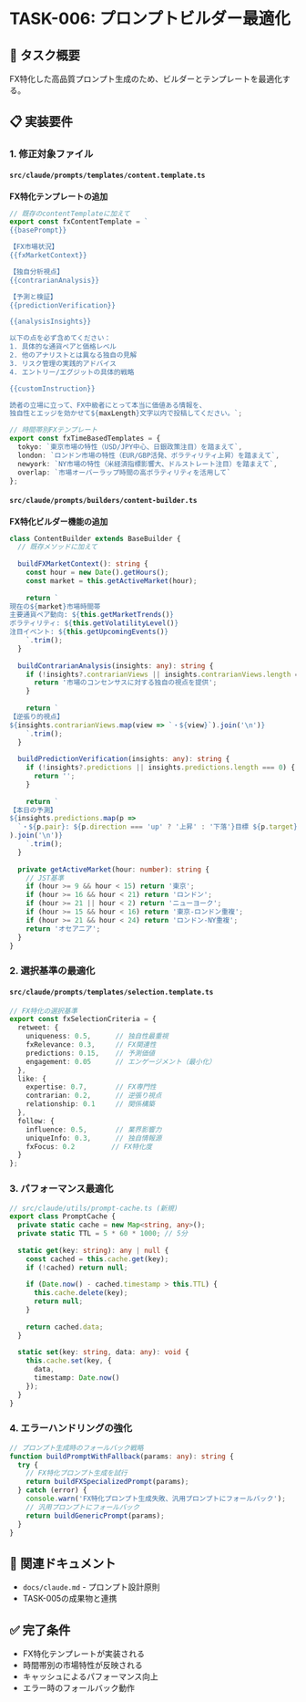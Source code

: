 # TASK-006: プロンプトビルダー最適化

## 🎯 タスク概要
FX特化した高品質プロンプト生成のため、ビルダーとテンプレートを最適化する。

## 📋 実装要件

### 1. 修正対象ファイル

#### `src/claude/prompts/templates/content.template.ts`
**FX特化テンプレートの追加**

```typescript
// 既存のcontentTemplateに加えて
export const fxContentTemplate = `
{{basePrompt}}

【FX市場状況】
{{fxMarketContext}}

【独自分析視点】
{{contrarianAnalysis}}

【予測と検証】
{{predictionVerification}}

{{analysisInsights}}

以下の点を必ず含めてください：
1. 具体的な通貨ペアと価格レベル
2. 他のアナリストとは異なる独自の見解
3. リスク管理の実践的アドバイス
4. エントリー/エグジットの具体的戦略

{{customInstruction}}

読者の立場に立って、FX中級者にとって本当に価値ある情報を、
独自性とエッジを効かせて${maxLength}文字以内で投稿してください。`;

// 時間帯別FXテンプレート
export const fxTimeBasedTemplates = {
  tokyo: `東京市場の特性（USD/JPY中心、日銀政策注目）を踏まえて`,
  london: `ロンドン市場の特性（EUR/GBP活発、ボラティリティ上昇）を踏まえて`,
  newyork: `NY市場の特性（米経済指標影響大、ドルストレート注目）を踏まえて`,
  overlap: `市場オーバーラップ時間の高ボラティリティを活用して`
};
```

#### `src/claude/prompts/builders/content-builder.ts`
**FX特化ビルダー機能の追加**

```typescript
class ContentBuilder extends BaseBuilder {
  // 既存メソッドに加えて
  
  buildFXMarketContext(): string {
    const hour = new Date().getHours();
    const market = this.getActiveMarket(hour);
    
    return `
現在の${market}市場時間帯
主要通貨ペア動向: ${this.getMarketTrends()}
ボラティリティ: ${this.getVolatilityLevel()}
注目イベント: ${this.getUpcomingEvents()}
    `.trim();
  }
  
  buildContrarianAnalysis(insights: any): string {
    if (!insights?.contrarianViews || insights.contrarianViews.length === 0) {
      return '市場のコンセンサスに対する独自の視点を提供';
    }
    
    return `
【逆張り的視点】
${insights.contrarianViews.map(view => `・${view}`).join('\n')}
    `.trim();
  }
  
  buildPredictionVerification(insights: any): string {
    if (!insights?.predictions || insights.predictions.length === 0) {
      return '';
    }
    
    return `
【本日の予測】
${insights.predictions.map(p => 
  `・${p.pair}: ${p.direction === 'up' ? '上昇' : '下落'}目標 ${p.target} (${p.timeframe})`
).join('\n')}
    `.trim();
  }
  
  private getActiveMarket(hour: number): string {
    // JST基準
    if (hour >= 9 && hour < 15) return '東京';
    if (hour >= 16 && hour < 21) return 'ロンドン';
    if (hour >= 21 || hour < 2) return 'ニューヨーク';
    if (hour >= 15 && hour < 16) return '東京-ロンドン重複';
    if (hour >= 21 && hour < 24) return 'ロンドン-NY重複';
    return 'オセアニア';
  }
}
```

### 2. 選択基準の最適化

#### `src/claude/prompts/templates/selection.template.ts`

```typescript
// FX特化の選択基準
export const fxSelectionCriteria = {
  retweet: {
    uniqueness: 0.5,      // 独自性最重視
    fxRelevance: 0.3,     // FX関連性
    predictions: 0.15,    // 予測価値
    engagement: 0.05      // エンゲージメント（最小化）
  },
  like: {
    expertise: 0.7,       // FX専門性
    contrarian: 0.2,      // 逆張り視点
    relationship: 0.1     // 関係構築
  },
  follow: {
    influence: 0.5,       // 業界影響力
    uniqueInfo: 0.3,      // 独自情報源
    fxFocus: 0.2         // FX特化度
  }
};
```

### 3. パフォーマンス最適化

```typescript
// src/claude/utils/prompt-cache.ts (新規)
export class PromptCache {
  private static cache = new Map<string, any>();
  private static TTL = 5 * 60 * 1000; // 5分
  
  static get(key: string): any | null {
    const cached = this.cache.get(key);
    if (!cached) return null;
    
    if (Date.now() - cached.timestamp > this.TTL) {
      this.cache.delete(key);
      return null;
    }
    
    return cached.data;
  }
  
  static set(key: string, data: any): void {
    this.cache.set(key, {
      data,
      timestamp: Date.now()
    });
  }
}
```

### 4. エラーハンドリングの強化

```typescript
// プロンプト生成時のフォールバック戦略
function buildPromptWithFallback(params: any): string {
  try {
    // FX特化プロンプト生成を試行
    return buildFXSpecializedPrompt(params);
  } catch (error) {
    console.warn('FX特化プロンプト生成失敗、汎用プロンプトにフォールバック');
    // 汎用プロンプトにフォールバック
    return buildGenericPrompt(params);
  }
}
```

## 📁 関連ドキュメント
- `docs/claude.md` - プロンプト設計原則
- TASK-005の成果物と連携

## ✅ 完了条件
- FX特化テンプレートが実装される
- 時間帯別の市場特性が反映される
- キャッシュによるパフォーマンス向上
- エラー時のフォールバック動作